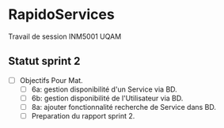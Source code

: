 # RapidoServices
Travail de session INM5001 UQAM

## Statut sprint 2
- [ ] Objectifs Pour Mat.
  - [ ] 6a: gestion disponibilité d'un Service via BD.
  - [ ] 6b: gestion disponibilité de l'Utilisateur via BD.
  - [ ] 8a: ajouter fonctionnalité recherche de Service dans BD.
  - [ ] Preparation du rapport sprint 2.
